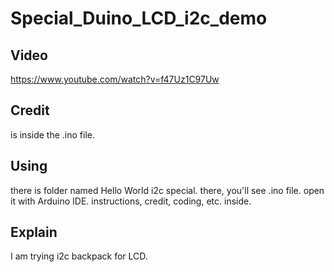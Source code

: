 # Special_Duino_LCD_i2c_demo
## Video
https://www.youtube.com/watch?v=f47Uz1C97Uw

## Credit
is inside the .ino file.

## Using
there is folder named Hello World i2c special. there, you'll see .ino file. open it with Arduino IDE. instructions, credit, coding, etc. inside.

## Explain
I am trying i2c backpack for LCD.
